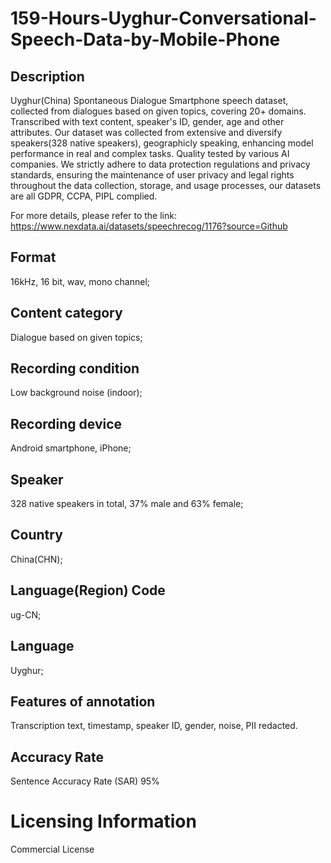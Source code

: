 # 159-Hours-Uyghur-Conversational-Speech-Data-by-Mobile-Phone

## Description
Uyghur(China) Spontaneous Dialogue Smartphone speech dataset, collected from dialogues based on given topics, covering 20+ domains. Transcribed with text content, speaker's ID, gender, age and other attributes. Our dataset was collected from extensive and diversify speakers(328 native speakers), geographicly speaking, enhancing model performance in real and complex tasks. Quality tested by various AI companies. We strictly adhere to data protection regulations and privacy standards, ensuring the maintenance of user privacy and legal rights throughout the data collection, storage, and usage processes, our datasets are all GDPR, CCPA, PIPL complied.

For more details, please refer to the link: https://www.nexdata.ai/datasets/speechrecog/1176?source=Github


## Format
16kHz, 16 bit, wav, mono channel;
## Content category
Dialogue based on given topics;
## Recording condition
Low background noise (indoor);
## Recording device
Android smartphone, iPhone;
## Speaker
328 native speakers in total, 37% male and 63% female;
## Country
China(CHN);
## Language(Region) Code
ug-CN;
## Language
Uyghur;
## Features of annotation
Transcription text, timestamp, speaker ID, gender, noise, PII redacted.
## Accuracy Rate
Sentence Accuracy Rate (SAR) 95%
# Licensing Information
Commercial License
